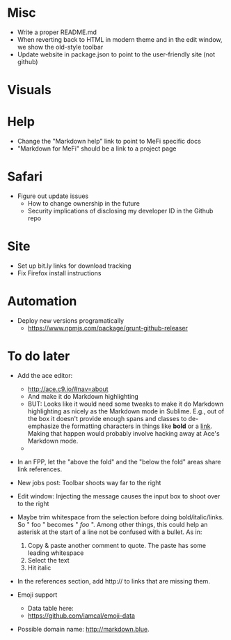 Misc
====
* Write a proper README.md
* When reverting back to HTML in modern theme and in the edit window, we show the old-style toolbar
* Update website in package.json to point to the user-friendly site (not github)

Visuals
=======

Help
====
* Change the "Markdown help" link to point to MeFi specific docs
* "Markdown for MeFi" should be a link to a project page

Safari
======
* Figure out update issues 
    - How to change ownership in the future
    - Security implications of disclosing my developer ID in the Github repo

Site
====
* Set up bit.ly links for download tracking
* Fix Firefox install instructions

Automation
==========
* Deploy new versions programatically
    - https://www.npmjs.com/package/grunt-github-releaser




To do later
===========
* Add the ace editor:
    - http://ace.c9.io/#nav=about
    - And make it do Markdown highlighting
    - BUT: Looks like it would need some tweaks to make it do Markdown highlighting as nicely as the Markdown mode in Sublime. E.g., out of the box it doesn't provide enough spans and classes to de-emphasize the formatting characters in things like **bold** or a [link](http://google.com). Making that happen would probably involve hacking away at Ace's Markdown mode.
    - 
* In an FPP, let the "above the fold" and the "below the fold" areas share link references.

* New jobs post: Toolbar shoots way far to the right
* Edit window: Injecting the message causes the input box to shoot over to the right

* Maybe trim whitespace from the selection before doing bold/italic/links. So " foo " becomes " *foo* ". Among other things, this could help an asterisk at the start of a line not be confused with a bullet. As in:
    1. Copy & paste another comment to quote. The paste has some leading whitespace
    2. Select the text
    3. Hit italic
* In the references section, add http:// to links that are missing them.

* Emoji support
    - Data table here:
    - https://github.com/iamcal/emoji-data

* Possible domain name: http://markdown.blue.



